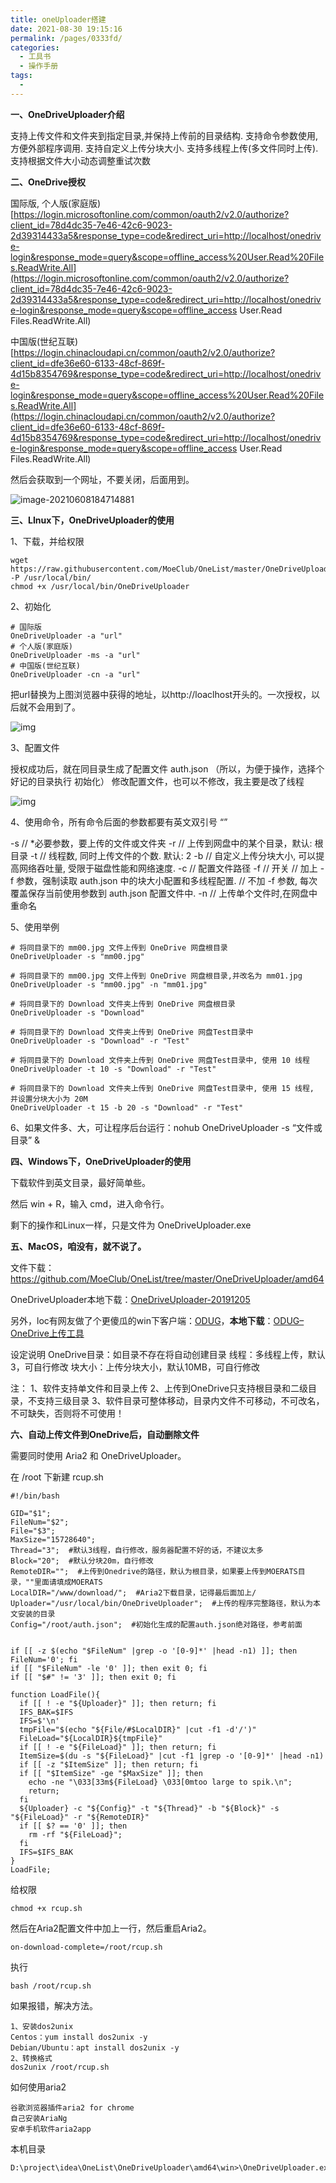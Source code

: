 ```yaml
---
title: oneUploader搭建
date: 2021-08-30 19:15:16
permalink: /pages/0333fd/
categories:
  - 工具书
  - 操作手册
tags:
  - 
---
```

**一、OneDriveUploader介绍**

支持上传文件和文件夹到指定目录,并保持上传前的目录结构.
支持命令参数使用, 方便外部程序调用.
支持自定义上传分块大小.
支持多线程上传(多文件同时上传).
支持根据文件大小动态调整重试次数

**二、OneDrive授权**

国际版, 个人版(家庭版)
[https://login.microsoftonline.com/common/oauth2/v2.0/authorize?client_id=78d4dc35-7e46-42c6-9023-2d39314433a5&response_type=code&redirect_uri=http://localhost/onedrive-login&response_mode=query&scope=offline_access%20User.Read%20Files.ReadWrite.All](https://login.microsoftonline.com/common/oauth2/v2.0/authorize?client_id=78d4dc35-7e46-42c6-9023-2d39314433a5&response_type=code&redirect_uri=http://localhost/onedrive-login&response_mode=query&scope=offline_access User.Read Files.ReadWrite.All)

中国版(世纪互联)
[https://login.chinacloudapi.cn/common/oauth2/v2.0/authorize?client_id=dfe36e60-6133-48cf-869f-4d15b8354769&response_type=code&redirect_uri=http://localhost/onedrive-login&response_mode=query&scope=offline_access%20User.Read%20Files.ReadWrite.All](https://login.chinacloudapi.cn/common/oauth2/v2.0/authorize?client_id=dfe36e60-6133-48cf-869f-4d15b8354769&response_type=code&redirect_uri=http://localhost/onedrive-login&response_mode=query&scope=offline_access User.Read Files.ReadWrite.All)

然后会获取到一个网址，不要关闭，后面用到。

![image-20210608184714881](https://img.ggball.top/picGo/image-20210608184714881.png)

**三、LInux下，OneDriveUploader的使用**

1、下载，并给权限

```
wget https://raw.githubusercontent.com/MoeClub/OneList/master/OneDriveUploader/amd64/linux/OneDriveUploader -P /usr/local/bin/
chmod +x /usr/local/bin/OneDriveUploader
```

2、初始化

```
# 国际版
OneDriveUploader -a "url"
# 个人版(家庭版)
OneDriveUploader -ms -a "url"
# 中国版(世纪互联)
OneDriveUploader -cn -a "url"
```

把url替换为上图浏览器中获得的地址，以http://loaclhost开头的。一次授权，以后就不会用到了。

![img](https://zhujiwiki.com/wp-content/uploads/2019/12/oneupload-2.jpg)

3、配置文件

授权成功后，就在同目录生成了配置文件 auth.json （所以，为便于操作，选择个好记的目录执行 初始化）
修改配置文件，也可以不修改，我主要是改了线程

![img](https://zhujiwiki.com/wp-content/uploads/2019/12/oneupload-3.jpg)

4、使用命令，所有命令后面的参数都要有英文双引号 “”

-s // *必要参数，要上传的文件或文件夹
-r // 上传到网盘中的某个目录，默认: 根目录
-t // 线程数, 同时上传文件的个数. 默认: 2
-b // 自定义上传分块大小, 可以提高网络吞吐量, 受限于磁盘性能和网络速度.
-c // 配置文件路径
-f // 开关
// 加上 -f 参数，强制读取 auth.json 中的块大小配置和多线程配置.
// 不加 -f 参数, 每次覆盖保存当前使用参数到 auth.json 配置文件中.
-n // 上传单个文件时,在网盘中重命名

5、使用举例

```
# 将同目录下的 mm00.jpg 文件上传到 OneDrive 网盘根目录
OneDriveUploader -s "mm00.jpg"

# 将同目录下的 mm00.jpg 文件上传到 OneDrive 网盘根目录,并改名为 mm01.jpg
OneDriveUploader -s "mm00.jpg" -n "mm01.jpg"

# 将同目录下的 Download 文件夹上传到 OneDrive 网盘根目录
OneDriveUploader -s "Download" 

# 将同目录下的 Download 文件夹上传到 OneDrive 网盘Test目录中
OneDriveUploader -s "Download" -r "Test"

# 将同目录下的 Download 文件夹上传到 OneDrive 网盘Test目录中, 使用 10 线程
OneDriveUploader -t 10 -s "Download" -r "Test"

# 将同目录下的 Download 文件夹上传到 OneDrive 网盘Test目录中, 使用 15 线程, 并设置分块大小为 20M
OneDriveUploader -t 15 -b 20 -s "Download" -r "Test"
```

6、如果文件多、大，可让程序后台运行：nohub OneDriveUploader -s “文件或目录” &

**四、Windows下，OneDriveUploader的使用**

下载软件到英文目录，最好简单些。

然后 win + R，输入 cmd，进入命令行。

剩下的操作和Linux一样，只是文件为 OneDriveUploader.exe

**五、MacOS，咱没有，就不说了。**

文件下载：https://github.com/MoeClub/OneList/tree/master/OneDriveUploader/amd64

OneDriveUploader本地下载：[OneDriveUploader-20191205](https://zhujiwiki.com/wp-content/uploads/2019/12/OneDriveUploader-20191205.zip)

另外，loc有网友做了个更傻瓜的win下客户端：[ODUG](https://www.hostloc.com/thread-622498-1-1.html)，**本地下载**：[ODUG–OneDrive上传工具](https://zhujiwiki.com/wp-content/uploads/2019/12/ODUG-OneDrive上传工具.zip)

设定说明
OneDrive目录：如目录不存在将自动创建目录
线程：多线程上传，默认3，可自行修改
块大小：上传分块大小，默认10MB，可自行修改

注：
1、软件支持单文件和目录上传
2、上传到OneDrive只支持根目录和二级目录，不支持三级目录
3、软件目录可整体移动，目录内文件不可移动，不可改名，不可缺失，否则将不可使用！

**六、自动上传文件到OneDrive后，自动删除文件**

需要同时使用 Aria2 和 OneDriveUploader。

在 /root 下新建 rcup.sh

```
#!/bin/bash

GID="$1";
FileNum="$2";
File="$3";
MaxSize="15728640";
Thread="3";  #默认3线程，自行修改，服务器配置不好的话，不建议太多
Block="20";  #默认分块20m，自行修改
RemoteDIR="";  #上传到Onedrive的路径，默认为根目录，如果要上传到MOERATS目录，""里面请填成MOERATS
LocalDIR="/www/download/";  #Aria2下载目录，记得最后面加上/
Uploader="/usr/local/bin/OneDriveUploader";  #上传的程序完整路径，默认为本文安装的目录
Config="/root/auth.json";  #初始化生成的配置auth.json绝对路径，参考前面


if [[ -z $(echo "$FileNum" |grep -o '[0-9]*' |head -n1) ]]; then FileNum='0'; fi
if [[ "$FileNum" -le '0' ]]; then exit 0; fi
if [[ "$#" != '3' ]]; then exit 0; fi

function LoadFile(){
  if [[ ! -e "${Uploader}" ]]; then return; fi
  IFS_BAK=$IFS
  IFS=$'\n'
  tmpFile="$(echo "${File/#$LocalDIR}" |cut -f1 -d'/')"
  FileLoad="${LocalDIR}${tmpFile}"
  if [[ ! -e "${FileLoad}" ]]; then return; fi
  ItemSize=$(du -s "${FileLoad}" |cut -f1 |grep -o '[0-9]*' |head -n1)
  if [[ -z "$ItemSize" ]]; then return; fi
  if [[ "$ItemSize" -ge "$MaxSize" ]]; then
    echo -ne "\033[33m${FileLoad} \033[0mtoo large to spik.\n";
    return;
  fi
  ${Uploader} -c "${Config}" -t "${Thread}" -b "${Block}" -s "${FileLoad}" -r "${RemoteDIR}"
  if [[ $? == '0' ]]; then
    rm -rf "${FileLoad}";
  fi
  IFS=$IFS_BAK
}
LoadFile;
```

给权限

```
chmod +x rcup.sh
```

然后在Aria2配置文件中加上一行，然后重启Aria2。

```
on-download-complete=/root/rcup.sh
```

执行

```
bash /root/rcup.sh
```

如果报错，解决方法。

```
1、安装dos2unix
Centos：yum install dos2unix -y
Debian/Ubuntu：apt install dos2unix -y
2、转换格式
dos2unix /root/rcup.sh
```

如何使用aria2

```
谷歌浏览器插件aria2 for chrome
自己安装AriaNg
安卓手机软件aria2app
```





本机目录

```
D:\project\idea\OneList\OneDriveUploader\amd64\win>\OneDriveUploader.exe
```

